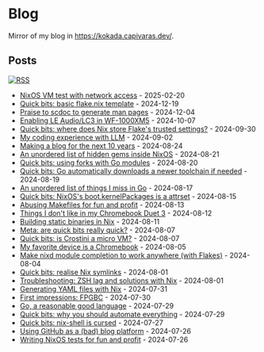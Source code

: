 # Blog

Mirror of my blog in https://kokada.capivaras.dev/.

## Posts

[![RSS](https://img.shields.io/badge/RSS-FFA562?style=for-the-badge&logo=rss&logoColor=white)](https://raw.githubusercontent.com/thiagokokada/blog/main/rss.xml)

- [NixOS VM test with network access](posts/2025-02-20/01-nixos-vm-test-with-network-access.md) - 2025-02-20
- [Quick bits: basic flake.nix template](posts/2024-12-19/01-quick-bits-basic-flake-nix-template.md) - 2024-12-19
- [Praise to scdoc to generate man pages](posts/2024-12-04/01-praise-to-scdoc-to-generate-man-pages.md) - 2024-12-04
- [Enabling LE Audio/LC3 in WF-1000XM5](posts/2024-10-07/01-enabling-le-audio-lc3-in-wf-1000xm5.md) - 2024-10-07
- [Quick bits: where does Nix store Flake's trusted settings?](posts/2024-09-30/01-quick-bits-where-does-nix-store-flakes-trusted-settings.md) - 2024-09-30
- [My coding experience with LLM](posts/2024-09-02/01-my-coding-experience-with-llm.md) - 2024-09-02
- [Making a blog for the next 10 years](posts/2024-08-24/01-making-a-blog-for-the-next-10-years.md) - 2024-08-24
- [An unordered list of hidden gems inside NixOS](posts/2024-08-21/01-an-unordered-list-of-hidden-gems-inside-nixos.md) - 2024-08-21
- [Quick bits: using forks with Go modules](posts/2024-08-20/01-quick-bits-using-forks-with-go-modules.md) - 2024-08-20
- [Quick bits: Go automatically downloads a newer toolchain if needed](posts/2024-08-19/01-quick-bits-go-automatically-downloads-a-newer-toolchain-if-needed.md) - 2024-08-19
- [An unordered list of things I miss in Go](posts/2024-08-17/01-an-unordered-list-of-things-i-miss-in-go.md) - 2024-08-17
- [Quick bits: NixOS's boot.kernelPackages is a attrset](posts/2024-08-15/01-quick-bits-nixoss-boot-kernelpackages-is-a-attrset.md) - 2024-08-15
- [Abusing Makefiles for fun and profit](posts/2024-08-13/01-abusing-makefiles-for-fun-and-profit.md) - 2024-08-13
- [Things I don't like in my Chromebook Duet 3](posts/2024-08-12/01-things-i-dont-like-in-my-chromebook-duet-3.md) - 2024-08-12
- [Building static binaries in Nix](posts/2024-08-11/01-building-static-binaries-in-nix.md) - 2024-08-11
- [Meta: are quick bits really quick?](posts/2024-08-07/02-meta-are-quick-bits-really-quick.md) - 2024-08-07
- [Quick bits: is Crostini a micro VM?](posts/2024-08-07/01-quick-bits-is-crostini-a-micro-vm.md) - 2024-08-07
- [My favorite device is a Chromebook](posts/2024-08-05/01-my-favorite-device-is-a-chromebook.md) - 2024-08-05
- [Make nixd module completion to work anywhere (with Flakes)](posts/2024-08-04/01-make-nixd-module-completion-to-work-anywhere-with-flakes.md) - 2024-08-04
- [Quick bits: realise Nix symlinks](posts/2024-08-01/02-quick-bits-realise-nix-symlinks.md) - 2024-08-01
- [Troubleshooting: ZSH lag and solutions with Nix](posts/2024-08-01/01-troubleshoting-zsh-lag-and-solutions-with-nix.md) - 2024-08-01
- [Generating YAML files with Nix](posts/2024-07-31/01-generating-yaml-files-with-nix.md) - 2024-07-31
- [First impressions: FPGBC](posts/2024-07-30/01-first-impressions-fpgbc.md) - 2024-07-30
- [Go, a reasonable good language](posts/2024-07-29/02-go-a-reasonable-good-language.md) - 2024-07-29
- [Quick bits: why you should automate everything](posts/2024-07-29/01-quick-bits-why-you-should-automate-everything.md) - 2024-07-29
- [Quick bits: nix-shell is cursed](posts/2024-07-27/01-quick-bits-nix-shell-is-cursed.md) - 2024-07-27
- [Using GitHub as a (bad) blog platform](posts/2024-07-26/02-using-github-as-a-bad-blog-platform.md) - 2024-07-26
- [Writing NixOS tests for fun and profit](posts/2024-07-26/01-writing-nixos-tests-for-fun-and-profit.md) - 2024-07-26
